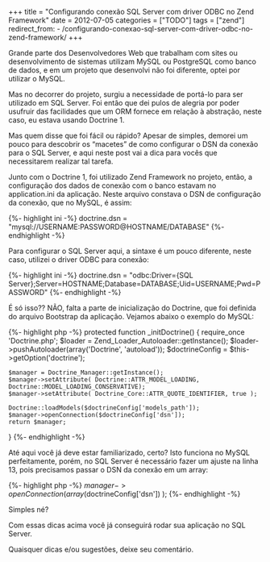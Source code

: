 +++
title = "Configurando conexão SQL Server com driver ODBC no Zend Framework"
date = 2012-07-05
categories = ["TODO"]
tags = ["zend"]
redirect_from:
    - /configurando-conexao-sql-server-com-driver-odbc-no-zend-framework/
+++

<p class="intro"><span class="dropcap">G</span>rande parte dos Desenvolvedores Web que trabalham com sites ou desenvolvimento de sistemas utilizam MySQL ou PostgreSQL como banco de dados, e em um projeto que desenvolvi não foi diferente, optei por utilizar o MySQL.</p>

Mas no decorrer do projeto, surgiu a necessidade de portá-lo para ser utilizado em SQL Server. Foi então que dei pulos de alegria por poder usufruir das facilidades que um ORM fornece em relação à abstração, neste caso, eu estava usando Doctrine 1.

Mas quem disse que foi fácil ou rápido? Apesar de simples, demorei um pouco para descobrir os “macetes” de como configurar o DSN da conexão para o SQL Server, e aqui neste post vai a dica para vocês que necessitarem realizar tal tarefa.

Junto com o Doctrine 1, foi utilizado Zend Framework no projeto, então, a configuração dos dados de conexão com o banco estavam no application.ini da aplicação. Neste arquivo constava o DSN de configuração da conexão, que no MySQL, é assim:

{%- highlight ini -%}
doctrine.dsn = "mysql://USERNAME:PASSWORD@HOSTNAME/DATABASE"
{%- endhighlight -%}

Para configurar o SQL Server aqui, a sintaxe é um pouco diferente, neste caso, utilizei o driver ODBC para conexão:

{%- highlight ini -%}
doctrine.dsn = "odbc:Driver={SQL Server};Server=HOSTNAME;Database=DATABASE;Uid=USERNAME;Pwd=PASSWORD"
{%- endhighlight -%}

É só isso?? NÃO, falta a parte de inicialização do Doctrine, que foi definida do arquivo Bootstrap da aplicação. Vejamos abaixo o exemplo do MySQL:

{%- highlight php -%}
protected function _initDoctrine()
{
    require_once 'Doctrine.php';
    $loader = Zend_Loader_Autoloader::getInstance();
    $loader->pushAutoloader(array('Doctrine', 'autoload'));
    $doctrineConfig = $this->getOption('doctrine');
 
    $manager = Doctrine_Manager::getInstance();
    $manager->setAttribute( Doctrine::ATTR_MODEL_LOADING, Doctrine::MODEL_LOADING_CONSERVATIVE);
    $manager->setAttribute( Doctrine_Core::ATTR_QUOTE_IDENTIFIER, true );
                 
    Doctrine::loadModels($doctrineConfig['models_path']);
    $manager->openConnection($doctrineConfig['dsn']);
    return $manager;
}
{%- endhighlight -%}

Até aqui você já deve estar familiarizado, certo? Isto funciona no MySQL perfeitamente, porém, no SQL Server é necessário fazer um ajuste na linha 13, pois precisamos passar o DSN da conexão em um array:

{%- highlight php -%}
$manager->openConnection( array($doctrineConfig['dsn']) );
{%- endhighlight -%}

Simples né?

Com essas dicas acima você já conseguirá rodar sua aplicação no SQL Server.

Quaisquer dicas e/ou sugestões, deixe seu comentário.